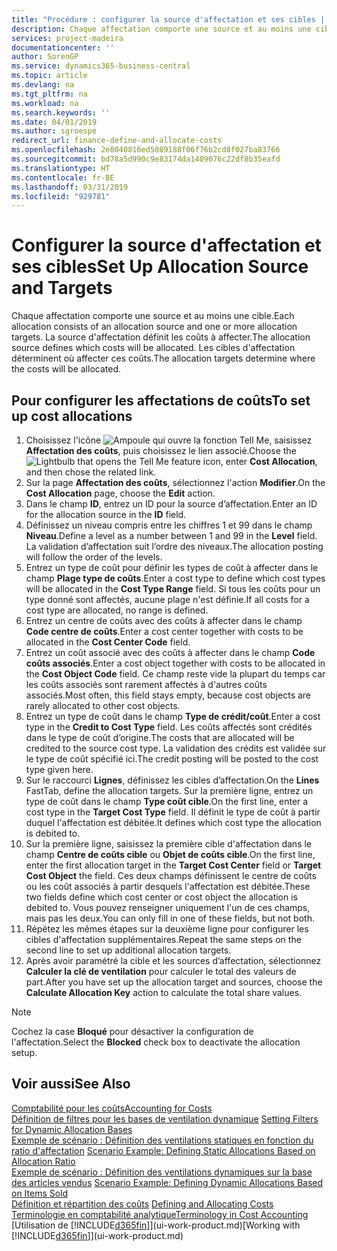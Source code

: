 ```yaml
---
title: "Procédure : configurer la source d'affectation et ses cibles | Microsoft Docs"
description: Chaque affectation comporte une source et au moins une cible. La source d'affectation définit les coûts à affecter. Les cibles d'affectation déterminent où affecter ces coûts.
services: project-madeira
documentationcenter: ''
author: SorenGP
ms.service: dynamics365-business-central
ms.topic: article
ms.devlang: na
ms.tgt_pltfrm: na
ms.workload: na
ms.search.keywords: ''
ms.date: 04/01/2019
ms.author: sgroespe
redirect_url: finance-define-and-allocate-costs
ms.openlocfilehash: 2e8040816ed5089188f06f76b2cd8f027ba83766
ms.sourcegitcommit: bd78a5d990c9e83174da1409076c22df8b35eafd
ms.translationtype: HT
ms.contentlocale: fr-BE
ms.lasthandoff: 03/31/2019
ms.locfileid: "929781"
---
```

# <a name="set-up-allocation-source-and-targets"></a><span data-ttu-id="e3304-105">Configurer la source d'affectation et ses cibles</span><span class="sxs-lookup"><span data-stu-id="e3304-105">Set Up Allocation Source and Targets</span></span>
<span data-ttu-id="e3304-106">Chaque affectation comporte une source et au moins une cible.</span><span class="sxs-lookup"><span data-stu-id="e3304-106">Each allocation consists of an allocation source and one or more allocation targets.</span></span> <span data-ttu-id="e3304-107">La source d'affectation définit les coûts à affecter.</span><span class="sxs-lookup"><span data-stu-id="e3304-107">The allocation source defines which costs will be allocated.</span></span> <span data-ttu-id="e3304-108">Les cibles d'affectation déterminent où affecter ces coûts.</span><span class="sxs-lookup"><span data-stu-id="e3304-108">The allocation targets determine where the costs will be allocated.</span></span>  

## <a name="to-set-up-cost-allocations"></a><span data-ttu-id="e3304-109">Pour configurer les affectations de coûts</span><span class="sxs-lookup"><span data-stu-id="e3304-109">To set up cost allocations</span></span>  
1.  <span data-ttu-id="e3304-110">Choisissez l'icône ![Ampoule qui ouvre la fonction Tell Me](media/ui-search/search_small.png "Dites-moi ce que vous voulez faire"), saisissez **Affectation des coûts**, puis choisissez le lien associé.</span><span class="sxs-lookup"><span data-stu-id="e3304-110">Choose the ![Lightbulb that opens the Tell Me feature](media/ui-search/search_small.png "Tell me what you want to do") icon, enter **Cost Allocation**, and then chose the related link.</span></span>  
2.  <span data-ttu-id="e3304-111">Sur la page **Affectation des coûts**, sélectionnez l'action **Modifier**.</span><span class="sxs-lookup"><span data-stu-id="e3304-111">On the **Cost Allocation** page, choose the **Edit** action.</span></span>  
3.  <span data-ttu-id="e3304-112">Dans le champ **ID**, entrez un ID pour la source d’affectation.</span><span class="sxs-lookup"><span data-stu-id="e3304-112">Enter an ID for the allocation source in the **ID** field.</span></span>  
4.  <span data-ttu-id="e3304-113">Définissez un niveau compris entre les chiffres 1 et 99 dans le champ **Niveau**.</span><span class="sxs-lookup"><span data-stu-id="e3304-113">Define a level as a number between 1 and 99 in the **Level** field.</span></span> <span data-ttu-id="e3304-114">La validation d’affectation suit l’ordre des niveaux.</span><span class="sxs-lookup"><span data-stu-id="e3304-114">The allocation posting will follow the order of the levels.</span></span>  
5.  <span data-ttu-id="e3304-115">Entrez un type de coût pour définir les types de coût à affecter dans le champ **Plage type de coûts**.</span><span class="sxs-lookup"><span data-stu-id="e3304-115">Enter a cost type to define which cost types will be allocated in the **Cost Type Range** field.</span></span> <span data-ttu-id="e3304-116">Si tous les coûts pour un type donné sont affectés, aucune plage n'est définie.</span><span class="sxs-lookup"><span data-stu-id="e3304-116">If all costs for a cost type are allocated, no range is defined.</span></span>  
6.  <span data-ttu-id="e3304-117">Entrez un centre de coûts avec des coûts à affecter dans le champ **Code centre de coûts**.</span><span class="sxs-lookup"><span data-stu-id="e3304-117">Enter a cost center together with costs to be allocated in the **Cost Center Code** field.</span></span>  
7.  <span data-ttu-id="e3304-118">Entrez un coût associé avec des coûts à affecter dans le champ **Code coûts associés**.</span><span class="sxs-lookup"><span data-stu-id="e3304-118">Enter a cost object together with costs to be allocated in the **Cost Object Code** field.</span></span> <span data-ttu-id="e3304-119">Ce champ reste vide la plupart du temps car les coûts associés sont rarement affectés à d'autres coûts associés.</span><span class="sxs-lookup"><span data-stu-id="e3304-119">Most often, this field stays empty, because cost objects are rarely allocated to other cost objects.</span></span>  
8.  <span data-ttu-id="e3304-120">Entrez un type de coût dans le champ **Type de crédit/coût**.</span><span class="sxs-lookup"><span data-stu-id="e3304-120">Enter a cost type in the **Credit to Cost Type** field.</span></span> <span data-ttu-id="e3304-121">Les coûts affectés sont crédités dans le type de coût d’origine.</span><span class="sxs-lookup"><span data-stu-id="e3304-121">The costs that are allocated will be credited to the source cost type.</span></span> <span data-ttu-id="e3304-122">La validation des crédits est validée sur le type de coût spécifié ici.</span><span class="sxs-lookup"><span data-stu-id="e3304-122">The credit posting will be posted to the cost type given here.</span></span>  
9. <span data-ttu-id="e3304-123">Sur le raccourci **Lignes**, définissez les cibles d’affectation.</span><span class="sxs-lookup"><span data-stu-id="e3304-123">On the **Lines** FastTab, define the allocation targets.</span></span> <span data-ttu-id="e3304-124">Sur la première ligne, entrez un type de coût dans le champ **Type coût cible**.</span><span class="sxs-lookup"><span data-stu-id="e3304-124">On the first line, enter a cost type in the **Target Cost Type** field.</span></span> <span data-ttu-id="e3304-125">Il définit le type de coût à partir duquel l'affectation est débitée.</span><span class="sxs-lookup"><span data-stu-id="e3304-125">It defines which cost type the allocation is debited to.</span></span>  
10. <span data-ttu-id="e3304-126">Sur la première ligne, saisissez la première cible d'affectation dans le champ **Centre de coûts cible** ou **Objet de coûts cible**.</span><span class="sxs-lookup"><span data-stu-id="e3304-126">On the first line, enter the first allocation target in the **Target Cost Center** field or **Target Cost Object** the field.</span></span> <span data-ttu-id="e3304-127">Ces deux champs définissent le centre de coûts ou les coût associés à partir desquels l'affectation est débitée.</span><span class="sxs-lookup"><span data-stu-id="e3304-127">These two fields define which cost center or cost object the allocation is debited to.</span></span> <span data-ttu-id="e3304-128">Vous pouvez renseigner uniquement l'un de ces champs, mais pas les deux.</span><span class="sxs-lookup"><span data-stu-id="e3304-128">You can only fill in one of these fields, but not both.</span></span>  
11. <span data-ttu-id="e3304-129">Répétez les mêmes étapes sur la deuxième ligne pour configurer les cibles d'affectation supplémentaires.</span><span class="sxs-lookup"><span data-stu-id="e3304-129">Repeat the same steps on the second line to set up additional allocation targets.</span></span>  
12. <span data-ttu-id="e3304-130">Après avoir paramétré la cible et les sources d’affectation, sélectionnez **Calculer la clé de ventilation** pour calculer le total des valeurs de part.</span><span class="sxs-lookup"><span data-stu-id="e3304-130">After you have set up the allocation target and sources, choose the **Calculate Allocation Key** action to calculate the total share values.</span></span>  

> [!NOTE]  
>  <span data-ttu-id="e3304-131">Cochez la case **Bloqué** pour désactiver la configuration de l'affectation.</span><span class="sxs-lookup"><span data-stu-id="e3304-131">Select the **Blocked** check box to deactivate the allocation setup.</span></span>  

## <a name="see-also"></a><span data-ttu-id="e3304-132">Voir aussi</span><span class="sxs-lookup"><span data-stu-id="e3304-132">See Also</span></span>  
[<span data-ttu-id="e3304-133">Comptabilité pour les coûts</span><span class="sxs-lookup"><span data-stu-id="e3304-133">Accounting for Costs</span></span>](finance-manage-cost-accounting.md)  
 <span data-ttu-id="e3304-134">[Définition de filtres pour les bases de ventilation dynamique](finance-setting-filters-for-dynamic-allocation-bases.md) </span><span class="sxs-lookup"><span data-stu-id="e3304-134">[Setting Filters for Dynamic Allocation Bases](finance-setting-filters-for-dynamic-allocation-bases.md) </span></span>  
 <span data-ttu-id="e3304-135">[Exemple de scénario : Définition des ventilations statiques en fonction du ratio d'affectation](finance-scenario-example-defining-static-allocations-based-on-allocation-ratio.md) </span><span class="sxs-lookup"><span data-stu-id="e3304-135">[Scenario Example: Defining Static Allocations Based on Allocation Ratio](finance-scenario-example-defining-static-allocations-based-on-allocation-ratio.md) </span></span>  
 <span data-ttu-id="e3304-136">[Exemple de scénario : Définition des ventilations dynamiques sur la base des articles vendus](finance-scenario-example-defining-dynamic-allocations-based-on-items-sold.md) </span><span class="sxs-lookup"><span data-stu-id="e3304-136">[Scenario Example: Defining Dynamic Allocations Based on Items Sold](finance-scenario-example-defining-dynamic-allocations-based-on-items-sold.md) </span></span>  
 <span data-ttu-id="e3304-137">[Définition et répartition des coûts](finance-define-and-allocate-costs.md) </span><span class="sxs-lookup"><span data-stu-id="e3304-137">[Defining and Allocating Costs](finance-define-and-allocate-costs.md) </span></span>  
 [<span data-ttu-id="e3304-138">Terminologie en comptabilité analytique</span><span class="sxs-lookup"><span data-stu-id="e3304-138">Terminology in Cost Accounting</span></span>](finance-terminology-in-cost-accounting.md)  
 <span data-ttu-id="e3304-139">[Utilisation de [!INCLUDE[d365fin](includes/d365fin_md.md)]](ui-work-product.md)</span><span class="sxs-lookup"><span data-stu-id="e3304-139">[Working with [!INCLUDE[d365fin](includes/d365fin_md.md)]](ui-work-product.md)</span></span>
